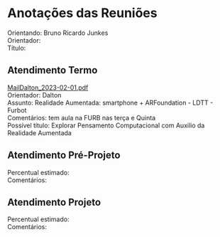 # Anotações das Reuniões

Orientando: Bruno Ricardo Junkes  
Orientador:  
Título:  

## Atendimento Termo

[MailDalton_2023-02-01.pdf](MailDalton_2023-02-01.pdf "MailDalton_2023-02-01.pdf")  
Orientador: Dalton  
Assunto: Realidade Aumentada: smartphone + ARFoundation - LDTT - Furbot  
Comentários: tem aula na FURB nas terça e Quinta  
Possível título: Explorar Pensamento Computacional com Auxilio da Realidade Aumentada  

## Atendimento Pré-Projeto

Percentual estimado:  
Comentários:  

## Atendimento Projeto

Percentual estimado:  
Comentários:  
